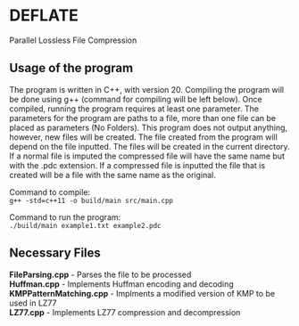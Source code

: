 # DEFLATE 
Parallel Lossless File Compression 


## Usage of the program

The program is written in C++, with version 20. Compiling the program will be done using g++ (command for compiling will be left below). Once compiled, running the program requires at least one parameter. The parameters for the program are paths to a file, more than one file can be placed as parameters (No Folders). This program does not output anything, however, new files will be created. The file created from the program will depend on the file inputted. The files will be created in the current directory. If a normal file is imputed the compressed file will have the same name but with the .pdc extension. If a compressed file is inputted the file that is created will be a file with the same name as the original.

Command to compile: <br>
`g++ -std=c++11 -o build/main src/main.cpp`

Command to run the program: <br>
`./build/main example1.txt example2.pdc `

## Necessary Files

**FileParsing.cpp** - Parses the file to be processed <br>
**Huffman.cpp** - Implements Huffman encoding and decoding <br>
**KMPPatternMatching.cpp** - Implments a modified version of KMP to be used in LZ77 <br>
**LZ77.cpp** - Implements LZ77 compression and decompression <br>
